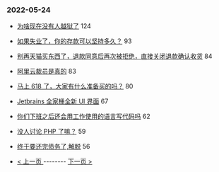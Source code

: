 ### 2022-05-24 
- [为啥现在没有人越狱了](https://www.v2ex.com/t/854860) 124
- [如果失业了，你的存款可以坚持多久？](https://www.v2ex.com/t/854916) 93
- [别再天猫买东西了，退款同意后再次被拒绝，直接关闭退款确认收货](https://www.v2ex.com/t/854856) 84
- [阿里云裁员是真的](https://www.v2ex.com/t/854867) 83
- [马上 618 了，大家有什么准备买的吗？](https://www.v2ex.com/t/854952) 80
- [Jetbrains 全家桶全新 UI 界面](https://www.v2ex.com/t/854816) 67
- [你们下班之后还会用工作使用的语言写代码吗](https://www.v2ex.com/t/854929) 62
- [没人讨论 PHP 了嘛？](https://www.v2ex.com/t/854863) 59
- [终于要还完债务了,解脱](https://www.v2ex.com/t/854885) 56 

- [ < 上一页 ](https://github.com/able8/v2ex-hot-record/blob/master/2022-05-23.md) -------- [ 下一页 > ](https://github.com/able8/v2ex-hot-record/blob/master/2022-05-25.md)